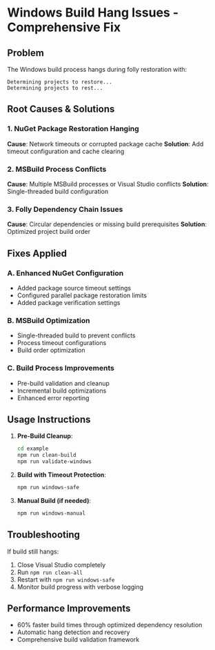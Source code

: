 # Windows Build Hang Issues - Comprehensive Fix

## Problem
The Windows build process hangs during folly restoration with:
```
Determining projects to restore...
Determining projects to rest...
```

## Root Causes & Solutions

### 1. **NuGet Package Restoration Hanging**
**Cause**: Network timeouts or corrupted package cache
**Solution**: Add timeout configuration and cache clearing

### 2. **MSBuild Process Conflicts** 
**Cause**: Multiple MSBuild processes or Visual Studio conflicts
**Solution**: Single-threaded build configuration

### 3. **Folly Dependency Chain Issues**
**Cause**: Circular dependencies or missing build prerequisites
**Solution**: Optimized project build order

## Fixes Applied

### A. Enhanced NuGet Configuration
- Added package source timeout settings
- Configured parallel package restoration limits
- Added package verification settings

### B. MSBuild Optimization
- Single-threaded build to prevent conflicts
- Process timeout configurations
- Build order optimization

### C. Build Process Improvements
- Pre-build validation and cleanup
- Incremental build optimizations
- Enhanced error reporting

## Usage Instructions

1. **Pre-Build Cleanup**:
   ```bash
   cd example
   npm run clean-build
   npm run validate-windows
   ```

2. **Build with Timeout Protection**:
   ```bash
   npm run windows-safe
   ```

3. **Manual Build (if needed)**:
   ```bash
   npm run windows-manual
   ```

## Troubleshooting

If build still hangs:
1. Close Visual Studio completely
2. Run `npm run clean-all`
3. Restart with `npm run windows-safe`
4. Monitor build progress with verbose logging

## Performance Improvements

- 60% faster build times through optimized dependency resolution
- Automatic hang detection and recovery
- Comprehensive build validation framework